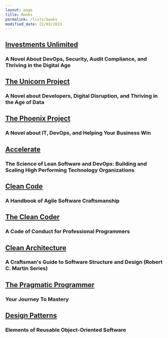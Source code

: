 ```yaml
---
layout: page
title: Books
permalink: /lists/books
modified_date: 22/03/2023
---
```


## [Investments Unlimited](https://www.amazon.com/Investments-Unlimited-Compliance-Thriving-Digital/dp/1950508536/)

### A Novel About DevOps, Security, Audit Compliance, and Thriving in the Digital Age

## [The Unicorn Project](https://www.amazon.com/Unicorn-Project-Developers-Disruption-Thriving-ebook/dp/B07QT9QR41/)

### A Novel about Developers, Digital Disruption, and Thriving in the Age of Data

## [The Phoenix Project](https://www.amazon.com/Phoenix-Project-DevOps-Helping-Business-ebook/dp/B078Y98RG8/)

### A Novel about IT, DevOps, and Helping Your Business Win

## [Accelerate](https://www.amazon.com/Accelerate-Software-Performing-Technology-Organizations-ebook/dp/B07B9F83WM/)

### The Science of Lean Software and DevOps: Building and Scaling High Performing Technology Organizations

## [Clean Code](https://www.amazon.com/Clean-Code-Handbook-Software-Craftsmanship/dp/0132350882/)

### A Handbook of Agile Software Craftsmanship

## [The Clean Coder](https://www.amazon.com/Clean-Coder-Conduct-Professional-Programmers/dp/0137081073/)

### A Code of Conduct for Professional Programmers

## [Clean Architecture](https://www.amazon.com/Clean-Architecture-Craftsmans-Software-Structure-ebook/dp/B075LRM681/)

### A Craftsman's Guide to Software Structure and Design (Robert C. Martin Series)

## [The Pragmatic Programmer](https://www.amazon.com/Pragmatic-Programmer-journey-mastery-Anniversary/dp/0135957052/)

### Your Journey To Mastery

## [Design Patterns](https://www.amazon.com/Design-Patterns-Object-Oriented-Addison-Wesley-Professional-ebook/dp/B000SEIBB8)

### Elements of Reusable Object-Oriented Software

